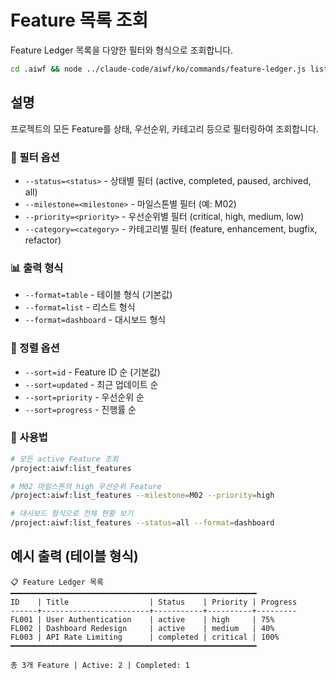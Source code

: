 # Feature 목록 조회

Feature Ledger 목록을 다양한 필터와 형식으로 조회합니다.

```bash
cd .aiwf && node ../claude-code/aiwf/ko/commands/feature-ledger.js list "$@"
```

## 설명

프로젝트의 모든 Feature를 상태, 우선순위, 카테고리 등으로 필터링하여 조회합니다.

### 🎯 필터 옵션
- `--status=<status>` - 상태별 필터 (active, completed, paused, archived, all)
- `--milestone=<milestone>` - 마일스톤별 필터 (예: M02)
- `--priority=<priority>` - 우선순위별 필터 (critical, high, medium, low)
- `--category=<category>` - 카테고리별 필터 (feature, enhancement, bugfix, refactor)

### 📊 출력 형식
- `--format=table` - 테이블 형식 (기본값)
- `--format=list` - 리스트 형식
- `--format=dashboard` - 대시보드 형식

### 🔄 정렬 옵션
- `--sort=id` - Feature ID 순 (기본값)
- `--sort=updated` - 최근 업데이트 순
- `--sort=priority` - 우선순위 순
- `--sort=progress` - 진행률 순

### 📝 사용법
```bash
# 모든 active Feature 조회
/project:aiwf:list_features

# M02 마일스톤의 high 우선순위 Feature
/project:aiwf:list_features --milestone=M02 --priority=high

# 대시보드 형식으로 전체 현황 보기
/project:aiwf:list_features --status=all --format=dashboard
```

## 예시 출력 (테이블 형식)
```
📋 Feature Ledger 목록
━━━━━━━━━━━━━━━━━━━━━━━━━━━━━━━━━━━━━━━━━━━━━━━━━━━━━━━
ID    | Title                  | Status    | Priority | Progress
------+------------------------+-----------+----------+---------
FL001 | User Authentication    | active    | high     | 75%
FL002 | Dashboard Redesign     | active    | medium   | 40%
FL003 | API Rate Limiting      | completed | critical | 100%
━━━━━━━━━━━━━━━━━━━━━━━━━━━━━━━━━━━━━━━━━━━━━━━━━━━━━━━

총 3개 Feature | Active: 2 | Completed: 1
```